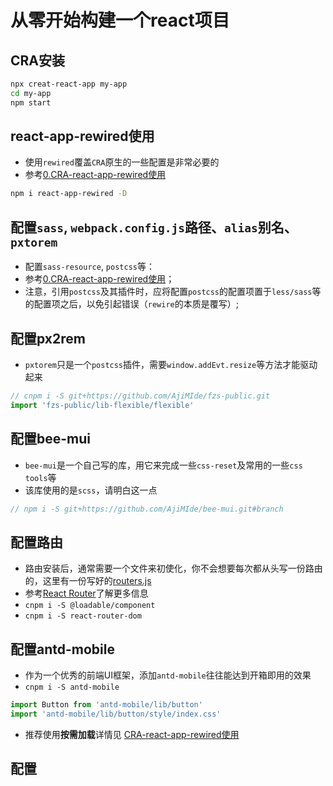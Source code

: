 # 从零开始构建一个react项目

## CRA安装

```bash
npx creat-react-app my-app
cd my-app
npm start
```

## react-app-rewired使用

* 使用`rewired`覆盖`CRA`原生的一些配置是非常必要的
* 参考[0.CRA-react-app-rewired使用](../Config/00.react-app-rewired.md)

```bash
npm i react-app-rewired -D
```

## 配置`sass`, `webpack.config.js`路径、`alias`别名、`pxtorem`

* 配置`sass-resource`, `postcss`等：
* 参考[0.CRA-react-app-rewired使用](../Config/00.react-app-rewired.md)；
* 注意，引用`postcss`及其插件时，应将配置`postcss`的配置项置于`less/sass`等的配置项之后，以免引起错误（`rewire`的本质是覆写）;

## 配置px2rem

* `pxtorem`只是一个`postcss`插件，需要`window.addEvt.resize`等方法才能驱动起来

```js
// cnpm i -S git+https://github.com/AjiMIde/fzs-public.git
import 'fzs-public/lib-flexible/flexible'
```

## 配置bee-mui

* `bee-mui`是一个自己写的库，用它来完成一些`css-reset`及常用的一些`css tools`等
* 该库使用的是`scss`，请明白这一点

```js
// npm i -S git+https://github.com/AjiMIde/bee-mui.git#branch

```

## 配置路由

* 路由安装后，通常需要一个文件来初使化，你不会想要每次都从头写一份路由的，这里有一份写好的[routers.js](../Config/routers.js)
* 参考[React Router](Question/20200804-React-Router.md)了解更多信息
* `cnpm i -S @loadable/component`  
* `cnpm i -S react-router-dom`

## 配置antd-mobile

* 作为一个优秀的前端UI框架，添加`antd-mobile`往往能达到开箱即用的效果
* `cnpm i -S antd-mobile`

```js
import Button from 'antd-mobile/lib/button'
import 'antd-mobile/lib/button/style/index.css'
```

* 推荐使用**按需加载**详情见 [CRA-react-app-rewired使用](../Config/00.react-app-rewired.md)


## 配置
